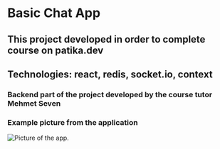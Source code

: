 # Basic Chat App 

## This project developed in order to complete course on patika.dev

## Technologies: react, redis, socket.io, context

### Backend part of the project developed by the course tutor Mehmet Seven 

### Example picture from the application
![Picture of the app](https://i.hizliresim.com/l2j3wes.png).

